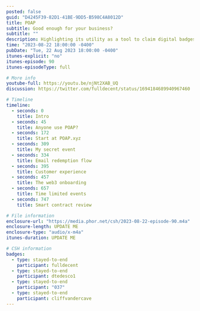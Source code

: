 ```yaml
---
posted: false
guid: "D4245F39-82D1-41BE-9DD5-B598C4A8012D"
title: POAP
subtitle: Good enough for your business?
subtitle: ""
description: Highlighting its utility as a tool to claim digital badges or "Bookmarks for life". While the mobile app showcased a count of collected POAPs and allowed users to log in via email instead of a wallet address, challenges surfaced around onboarding, especially for those without a pre-existing digital wallet. Onboarding is managed by Privy.io. Questions arose about the product's revenue model, its smart contract, and the roles within the project. The episode also touched on POAP's pronunciation and acknowledged technical audio issues. 
time: "2023-08-22 18:00:00 -0400"
pubDate: "Tue, 22 Aug 2023 18:00:00 -0400"
itunes-explicit: "no"
itunes-episode: 90
itunes-episodeType: full

# More info
youtube-full: https://youtu.be/njNt2XAB_UQ
discussion: https://twitter.com/fulldecent/status/1694184689940967460

# Timeline
timeline:
  - seconds: 0
    title: Intro
  - seconds: 45
    title: Anyone use POAP?
  - seconds: 172
    title: Start at POAP.xyz
  - seconds: 309
    title: My secret event
  - seconds: 334
    title: Email redemption flow
  - seconds: 395
    title: Customer experience
  - seconds: 457
    title: The web3 onboarding
  - seconds: 657
    title: Time limited events
  - seconds: 747
    title: Smart contract review

# File information
enclosure-url: "https://media.phor.net/csh/2023-08-22-episode-90.m4a"
enclosure-length: UPDATE ME
enclosure-type: "audio/x-m4a"
itunes-duration: UPDATE ME

# CSH information
badges:
  - type: stayed-to-end
    participant: fulldecent
  - type: stayed-to-end
    participant: dtedesco1
  - type: stayed-to-end
    participant: "037"
  - type: stayed-to-end
    participant: cliffvandercave
---
```

